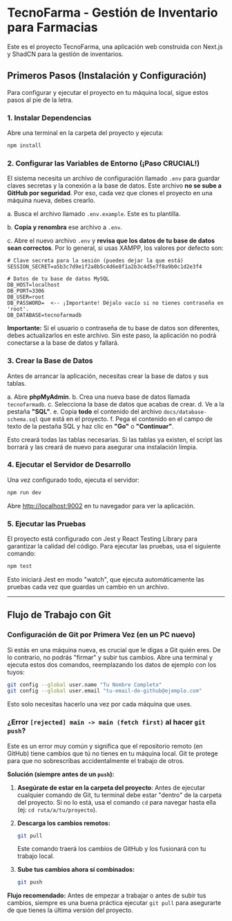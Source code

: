 # TecnoFarma - Gestión de Inventario para Farmacias

Este es el proyecto TecnoFarma, una aplicación web construida con Next.js y ShadCN para la gestión de inventarios.

## Primeros Pasos (Instalación y Configuración)

Para configurar y ejecutar el proyecto en tu máquina local, sigue estos pasos al pie de la letra.

### 1. Instalar Dependencias

Abre una terminal en la carpeta del proyecto y ejecuta:

```bash
npm install
```

### 2. Configurar las Variables de Entorno (¡Paso CRUCIAL!)

El sistema necesita un archivo de configuración llamado `.env` para guardar claves secretas y la conexión a la base de datos. Este archivo **no se sube a GitHub por seguridad**. Por eso, cada vez que clones el proyecto en una máquina nueva, debes crearlo.

a. Busca el archivo llamado `.env.example`. Este es tu plantilla.

b. **Copia y renombra** ese archivo a `.env`.

c. Abre el nuevo archivo `.env` y **revisa que los datos de tu base de datos sean correctos**. Por lo general, si usas XAMPP, los valores por defecto son:

```
# Clave secreta para la sesión (puedes dejar la que está)
SESSION_SECRET=a5b3c7d9e1f2a8b5c4d6e8f1a2b3c4d5e7f8a9b0c1d2e3f4

# Datos de tu base de datos MySQL
DB_HOST=localhost
DB_PORT=3306
DB_USER=root
DB_PASSWORD=  <-- ¡Importante! Déjalo vacío si no tienes contraseña en 'root'.
DB_DATABASE=tecnofarmadb
```

**Importante:** Si el usuario o contraseña de tu base de datos son diferentes, debes actualizarlos en este archivo. Sin este paso, la aplicación no podrá conectarse a la base de datos y fallará.

### 3. Crear la Base de Datos

Antes de arrancar la aplicación, necesitas crear la base de datos y sus tablas.

a. Abre **phpMyAdmin**.
b. Crea una nueva base de datos llamada `tecnofarmadb`.
c. Selecciona la base de datos que acabas de crear.
d. Ve a la pestaña **"SQL"**.
e. Copia **todo** el contenido del archivo `docs/database-schema.sql` que está en el proyecto.
f. Pega el contenido en el campo de texto de la pestaña SQL y haz clic en **"Go"** o **"Continuar"**.

Esto creará todas las tablas necesarias. Si las tablas ya existen, el script las borrará y las creará de nuevo para asegurar una instalación limpia.

### 4. Ejecutar el Servidor de Desarrollo

Una vez configurado todo, ejecuta el servidor:

```bash
npm run dev
```

Abre [http://localhost:9002](http://localhost:9002) en tu navegador para ver la aplicación.

### 5. Ejecutar las Pruebas

El proyecto está configurado con Jest y React Testing Library para garantizar la calidad del código. Para ejecutar las pruebas, usa el siguiente comando:

```bash
npm test
```

Esto iniciará Jest en modo "watch", que ejecuta automáticamente las pruebas cada vez que guardas un cambio en un archivo.

---

## Flujo de Trabajo con Git

### Configuración de Git por Primera Vez (en un PC nuevo)

Si estás en una máquina nueva, es crucial que le digas a Git quién eres. De lo contrario, no podrás "firmar" y subir tus cambios. Abre una terminal y ejecuta estos dos comandos, reemplazando los datos de ejemplo con los tuyos:

```bash
git config --global user.name "Tu Nombre Completo"
git config --global user.email "tu-email-de-github@ejemplo.com"
```

Esto solo necesitas hacerlo una vez por cada máquina que uses.

### ¿Error `[rejected] main -> main (fetch first)` al hacer `git push`?

Este es un error muy común y significa que el repositorio remoto (en GitHub) tiene cambios que tú no tienes en tu máquina local. Git te protege para que no sobrescribas accidentalmente el trabajo de otros.

**Solución (siempre antes de un `push`):**

1.  **Asegúrate de estar en la carpeta del proyecto**: Antes de ejecutar cualquier comando de Git, tu terminal debe estar "dentro" de la carpeta del proyecto. Si no lo está, usa el comando `cd` para navegar hasta ella (ej: `cd ruta/a/tu/proyecto`).
2.  **Descarga los cambios remotos:**
    ```bash
    git pull
    ```
    Este comando traerá los cambios de GitHub y los fusionará con tu trabajo local.

3.  **Sube tus cambios ahora sí combinados:**
    ```bash
    git push
    ```

**Flujo recomendado:**
Antes de empezar a trabajar o antes de subir tus cambios, siempre es una buena práctica ejecutar `git pull` para asegurarte de que tienes la última versión del proyecto.
